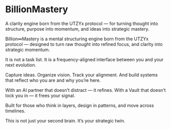 # BillionMastery
A clarity engine born from the UTZYx protocol — for turning thought into structure, purpose into momentum, and ideas into strategic mastery.

Billion∞Mastery is a mental structuring engine born from the UTZYx protocol — designed to turn raw thought into refined focus, and clarity into strategic momentum.

It is not a task list. It is a frequency-aligned interface between you and your next evolution.

Capture ideas. Organize vision. Track your alignment. And build systems that reflect who you are and why you’re here.

With an AI partner that doesn’t distract — it refines.
With a Vault that doesn’t lock you in — it frees your signal.

Built for those who think in layers, design in patterns, and move across timelines.

This is not just your second brain.
It’s your strategic twin.
